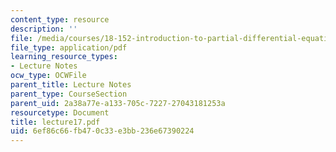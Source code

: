 ```yaml
---
content_type: resource
description: ''
file: /media/courses/18-152-introduction-to-partial-differential-equations-fall-2005/6ef86c66fb470c33e3bb236e67390224_lecture17.pdf
file_type: application/pdf
learning_resource_types:
- Lecture Notes
ocw_type: OCWFile
parent_title: Lecture Notes
parent_type: CourseSection
parent_uid: 2a38a77e-a133-705c-7227-27043181253a
resourcetype: Document
title: lecture17.pdf
uid: 6ef86c66-fb47-0c33-e3bb-236e67390224
---
```


